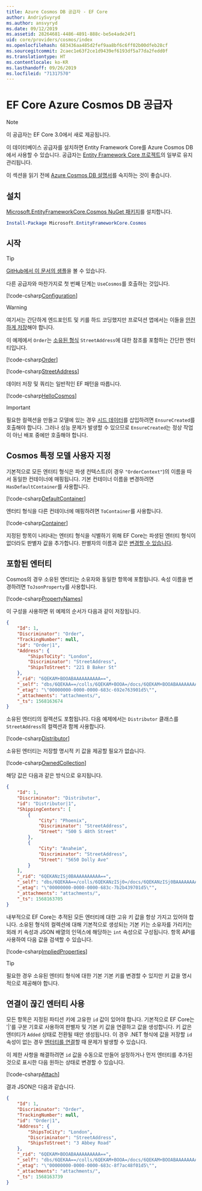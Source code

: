 ```yaml
---
title: Azure Cosmos DB 공급자 - EF Core
author: AndriySvyryd
ms.author: ansvyryd
ms.date: 09/12/2019
ms.assetid: 28264681-4486-4891-888c-be5e4ade24f1
uid: core/providers/cosmos/index
ms.openlocfilehash: 683436aa485d2fef9aa8bf6c6ff02b00dfeb28cf
ms.sourcegitcommit: 2caec1e63f2ce1d9439ef6193df5a77da2fedd0f
ms.translationtype: HT
ms.contentlocale: ko-KR
ms.lasthandoff: 09/26/2019
ms.locfileid: "71317570"
---
```

# <a name="ef-core-azure-cosmos-db-provider"></a>EF Core Azure Cosmos DB 공급자

>[!NOTE]
> 이 공급자는 EF Core 3.0에서 새로 제공됩니다.

이 데이터베이스 공급자를 설치하면 Entity Framework Core를 Azure Cosmos DB에서 사용할 수 있습니다. 공급자는 [Entity Framework Core 프로젝트](https://github.com/aspnet/EntityFrameworkCore)의 일부로 유지 관리됩니다.

이 섹션을 읽기 전에 [Azure Cosmos DB 설명서](https://docs.microsoft.com/en-us/azure/cosmos-db/introduction)를 숙지하는 것이 좋습니다.

## <a name="install"></a>설치

[Microsoft.EntityFrameworkCore.Cosmos NuGet 패키지](https://www.nuget.org/packages/Microsoft.EntityFrameworkCore.Cosmos/)를 설치합니다.

``` powershell
Install-Package Microsoft.EntityFrameworkCore.Cosmos
```

## <a name="get-started"></a>시작

> [!TIP]  
> [GitHub에서 이 문서의 샘플](https://github.com/aspnet/EntityFramework.Docs/tree/master/samples/core/Cosmos)을 볼 수 있습니다.

다른 공급자와 마찬가지로 첫 번째 단계는 `UseCosmos`를 호출하는 것입니다.

[!code-csharp[Configuration](../../../../samples/core/Cosmos/ModelBuilding/OrderContext.cs?name=Configuration)]

> [!WARNING]
> 여기서는 간단하게 엔드포인트 및 키를 하드 코딩했지만 프로덕션 앱에서는 이들을 [안전하게 저장](https://docs.microsoft.com/aspnet/core/security/app-secrets#secret-manager)해야 합니다.

이 예제에서 `Order`는 [소유된 형식](../../modeling/owned-entities.md) `StreetAddress`에 대한 참조를 포함하는 간단한 엔터티입니다.

[!code-csharp[Order](../../../../samples/core/Cosmos/ModelBuilding/Order.cs?name=Order)]

[!code-csharp[StreetAddress](../../../../samples/core/Cosmos/ModelBuilding/StreetAddress.cs?name=StreetAddress)]

데이터 저장 및 쿼리는 일반적인 EF 패턴을 따릅니다.

[!code-csharp[HelloCosmos](../../../../samples/core/Cosmos/ModelBuilding/Sample.cs?name=HelloCosmos)]

> [!IMPORTANT]
> 필요한 컬렉션을 만들고 모델에 있는 경우 [시드 데이터](../../modeling/data-seeding.md)를 삽입하려면 `EnsureCreated`를 호출해야 합니다. 그러나 성능 문제가 발생할 수 있으므로 `EnsureCreated`는 정상 작업이 아닌 배포 중에만 호출해야 합니다.

## <a name="cosmos-specific-model-customization"></a>Cosmos 특정 모델 사용자 지정

기본적으로 모든 엔터티 형식은 파생 컨텍스트(이 경우 `"OrderContext"`)의 이름을 따서 동일한 컨테이너에 매핑됩니다. 기본 컨테이너 이름을 변경하려면 `HasDefaultContainer`를 사용합니다.

[!code-csharp[DefaultContainer](../../../../samples/core/Cosmos/ModelBuilding/OrderContext.cs?name=DefaultContainer)]

엔터티 형식을 다른 컨테이너에 매핑하려면 `ToContainer`를 사용합니다.

[!code-csharp[Container](../../../../samples/core/Cosmos/ModelBuilding/OrderContext.cs?name=Container)]

지정된 항목이 나타내는 엔터티 형식을 식별하기 위해 EF Core는 파생된 엔터티 형식이 없더라도 판별자 값을 추가합니다. 판별자의 이름과 값은 [변경할 수 있습니다](../../modeling/inheritance.md).

## <a name="embedded-entities"></a>포함된 엔터티

Cosmos의 경우 소유된 엔터티는 소유자와 동일한 항목에 포함됩니다. 속성 이름을 변경하려면 `ToJsonProperty`를 사용합니다.

[!code-csharp[PropertyNames](../../../../samples/core/Cosmos/ModelBuilding/OrderContext.cs?name=PropertyNames)]

이 구성을 사용하면 위 예제의 순서가 다음과 같이 저장됩니다.

``` json
{
    "Id": 1,
    "Discriminator": "Order",
    "TrackingNumber": null,
    "id": "Order|1",
    "Address": {
        "ShipsToCity": "London",
        "Discriminator": "StreetAddress",
        "ShipsToStreet": "221 B Baker St"
    },
    "_rid": "6QEKAM+BOOABAAAAAAAAAA==",
    "_self": "dbs/6QEKAA==/colls/6QEKAM+BOOA=/docs/6QEKAM+BOOABAAAAAAAAAA==/",
    "_etag": "\"00000000-0000-0000-683c-692e763901d5\"",
    "_attachments": "attachments/",
    "_ts": 1568163674
}
```

소유된 엔터티의 컬렉션도 포함됩니다. 다음 예제에서는 `Distributor` 클래스를 `StreetAddress`의 컬렉션과 함께 사용합니다.

[!code-csharp[Distributor](../../../../samples/core/Cosmos/ModelBuilding/Distributor.cs?name=Distributor)]

소유된 엔터티는 저장할 명시적 키 값을 제공할 필요가 없습니다.

[!code-csharp[OwnedCollection](../../../../samples/core/Cosmos/ModelBuilding/Sample.cs?name=OwnedCollection)]

해당 값은 다음과 같은 방식으로 유지됩니다.

``` json
{
    "Id": 1,
    "Discriminator": "Distributor",
    "id": "Distributor|1",
    "ShippingCenters": [
        {
            "City": "Phoenix",
            "Discriminator": "StreetAddress",
            "Street": "500 S 48th Street"
        },
        {
            "City": "Anaheim",
            "Discriminator": "StreetAddress",
            "Street": "5650 Dolly Ave"
        }
    ],
    "_rid": "6QEKANzISj0BAAAAAAAAAA==",
    "_self": "dbs/6QEKAA==/colls/6QEKANzISj0=/docs/6QEKANzISj0BAAAAAAAAAA==/",
    "_etag": "\"00000000-0000-0000-683c-7b2b439701d5\"",
    "_attachments": "attachments/",
    "_ts": 1568163705
}
```

내부적으로 EF Core는 추적된 모든 엔터티에 대한 고유 키 값을 항상 가지고 있어야 합니다. 소유된 형식의 컬렉션에 대해 기본적으로 생성되는 기본 키는 소유자를 가리키는 외래 키 속성과 JSON 배열의 인덱스에 해당하는 `int` 속성으로 구성됩니다. 항목 API를 사용하여 다음 값을 검색할 수 있습니다.

[!code-csharp[ImpliedProperties](../../../../samples/core/Cosmos/ModelBuilding/Sample.cs?name=ImpliedProperties)]

> [!TIP]
> 필요한 경우 소유된 엔터티 형식에 대한 기본 기본 키를 변경할 수 있지만 키 값을 명시적으로 제공해야 합니다.

## <a name="working-with-disconnected-entities"></a>연결이 끊긴 엔터티 사용

모든 항목은 지정된 파티션 키에 고유한 `id` 값이 있어야 합니다. 기본적으로 EF Core는 '|'를 구분 기호로 사용하여 판별자 및 기본 키 값을 연결하고 값을 생성합니다. 키 값은 엔터티가 `Added` 상태로 전환될 때만 생성됩니다. 이 경우 .NET 형식에 값을 저장할 `id` 속성이 없는 경우 [엔터티를 연결](../../saving/disconnected-entities.md)할 때 문제가 발생할 수 있습니다.

이 제한 사항을 해결하려면 `id` 값을 수동으로 만들어 설정하거나 먼저 엔터티를 추가된 것으로 표시한 다음 원하는 상태로 변경할 수 있습니다.

[!code-csharp[Attach](../../../../samples/core/Cosmos/ModelBuilding/Sample.cs?highlight=4&name=Attach)]

결과 JSON은 다음과 같습니다.

``` json
{
    "Id": 1,
    "Discriminator": "Order",
    "TrackingNumber": null,
    "id": "Order|1",
    "Address": {
        "ShipsToCity": "London",
        "Discriminator": "StreetAddress",
        "ShipsToStreet": "3 Abbey Road"
    },
    "_rid": "6QEKAM+BOOABAAAAAAAAAA==",
    "_self": "dbs/6QEKAA==/colls/6QEKAM+BOOA=/docs/6QEKAM+BOOABAAAAAAAAAA==/",
    "_etag": "\"00000000-0000-0000-683c-8f7ac48f01d5\"",
    "_attachments": "attachments/",
    "_ts": 1568163739
}
```
